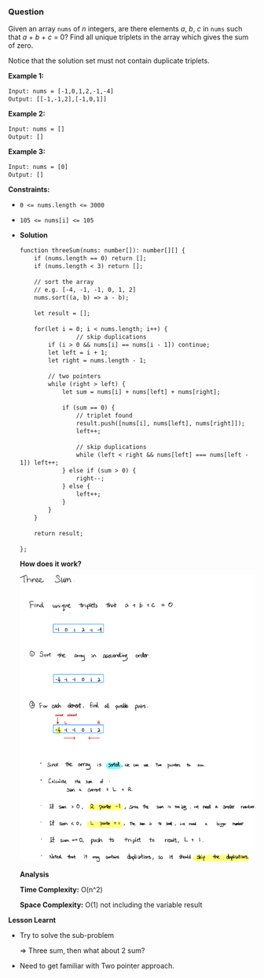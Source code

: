### Question

Given an array `nums` of *n* integers, are there elements *a*, *b*, *c* in `nums` such that *a* + *b* + *c* = 0? Find all unique triplets in the array which gives the sum of zero.

Notice that the solution set must not contain duplicate triplets.

**Example 1:**

```
Input: nums = [-1,0,1,2,-1,-4]
Output: [[-1,-1,2],[-1,0,1]]
```

**Example 2:**

```
Input: nums = []
Output: []
```

**Example 3:**

```
Input: nums = [0]
Output: []
```

**Constraints:**

- `0 <= nums.length <= 3000`
- `105 <= nums[i] <= 105`

- **Solution**

    ```tsx
    function threeSum(nums: number[]): number[][] {
        if (nums.length == 0) return [];
        if (nums.length < 3) return [];
        
        // sort the array
        // e.g. [-4, -1, -1, 0, 1, 2]
        nums.sort((a, b) => a - b);
        
        let result = [];
        
        for(let i = 0; i < nums.length; i++) {
    				// skip duplications
            if (i > 0 && nums[i] == nums[i - 1]) continue;
            let left = i + 1;
            let right = nums.length - 1;
            
            // two pointers
            while (right > left) {
                let sum = nums[i] + nums[left] + nums[right];
                
                if (sum == 0) {
                    // triplet found
                    result.push([nums[i], nums[left], nums[right]]);
                    left++;
                    
                    // skip duplications
                    while (left < right && nums[left] === nums[left - 1]) left++;
                } else if (sum > 0) {
                    right--;
                } else {
                    left++;
                }
            }
        }
        
        return result;
        
    };
    ```

    **How does it work?**

    ![three-sum-sol.png](three-sum-sol.png)

    **Analysis**

    **Time Complexity:** O(n^2)

    **Space Complexity:** O(1) not including the variable result

**Lesson Learnt**

- Try to solve the sub-problem

    ⇒ Three sum, then what about 2 sum?

- Need to get familiar with Two pointer approach.